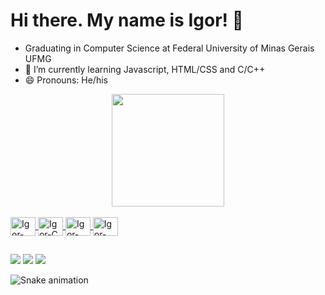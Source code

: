 <h1> Hi there. My name is Igor! 👋 </h1>

- Graduating in Computer Science at Federal University of Minas Gerais UFMG
- 🌱 I’m currently learning Javascript, HTML/CSS and C/C++
- 😄 Pronouns: He/his

<div align="center">
  <a href="https://github.com/Igoreduardobraga">
  <img height="180em" src="https://github-readme-stats.vercel.app/api?username=Igoreduardobraga&show_icons=true&theme=dracula&include_all_commits=true&count_private=true"/>
</div>

  </div>
<div style="display: inline_block"><br>
  <img align="center" alt="Igor-C++" height="30" width="40" src="https://cdn.jsdelivr.net/gh/devicons/devicon/icons/cplusplus/cplusplus-original.svg">
  <img align="center" alt="Igor-C" height="30" width="40" src="https://cdn.jsdelivr.net/gh/devicons/devicon/icons/c/c-original.svg">
  <img align="center" alt="Igor-HTML" height="30" width="40" src="https://cdn.jsdelivr.net/gh/devicons/devicon/icons/html5/html5-original.svg">
  <img align="center" alt="Igor-JavaScript" height="30" width="40" src="https://cdn.jsdelivr.net/gh/devicons/devicon/icons/javascript/javascript-original.svg">
  </div>
  
  ##
  
 <div>
  <a href="https://instagram.com/igor_emb" target="_blank"><img src="https://img.shields.io/badge/-Instagram-%23E4405F?style=for-the-badge&logo=instagram&logoColor=white" target="_blank"></a>
  <a href = "mailto:igoredubraga@gmail.com"><img src="https://img.shields.io/badge/-Gmail-%23333?style=for-the-badge&logo=gmail&logoColor=white" target="_blank"></a>
  <a href="https://www.linkedin.com/in/igor-braga-7468a4241/" target="_blank"><img src="https://img.shields.io/badge/-LinkedIn-%230077B5?style=for-the-badge&logo=linkedin&logoColor=white" target="_blank"></a> 

![Snake animation](https://github.com/Igoreduardobraga/Igoreduardobraga/blob/output/github-contribution-grid-snake.svg)
  
</div>
